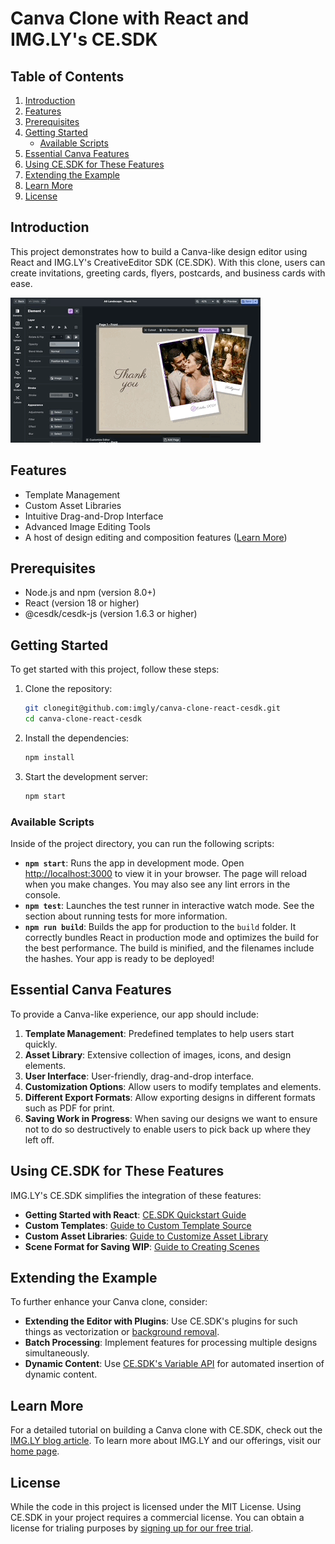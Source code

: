# Canva Clone with React and IMG.LY's CE.SDK

## Table of Contents
1. [Introduction](#introduction)
2. [Features](#features)
3. [Prerequisites](#prerequisites)
4. [Getting Started](#getting-started)
   - [Available Scripts](#available-scripts)
5. [Essential Canva Features](#essential-canva-features)
6. [Using CE.SDK for These Features](#using-cesdk-for-these-features)
7. [Extending the Example](#extending-the-example)
8. [Learn More](#learn-more)
9. [License](#license)

## Introduction
This project demonstrates how to build a Canva-like design editor using React and IMG.LY's CreativeEditor SDK (CE.SDK). With this clone, users can create invitations, greeting cards, flyers, postcards, and business cards with ease.

![Canva Clone Demo](./assets/demo.gif)

## Features
- Template Management
- Custom Asset Libraries
- Intuitive Drag-and-Drop Interface
- Advanced Image Editing Tools
- A host of design editing and composition features ([Learn More](https://img.ly/products/creative-sdk))

## Prerequisites
- Node.js and npm (version 8.0+)
- React (version 18 or higher)
- @cesdk/cesdk-js (version 1.6.3 or higher)

## Getting Started
To get started with this project, follow these steps:

1. Clone the repository:
    ```sh
    git clonegit@github.com:imgly/canva-clone-react-cesdk.git
    cd canva-clone-react-cesdk
    ```

2. Install the dependencies:
    ```sh
    npm install
    ```

3. Start the development server:
    ```sh
    npm start
    ```

### Available Scripts
Inside of the project directory, you can run the following scripts:

- **`npm start`**: Runs the app in development mode. Open [http://localhost:3000](http://localhost:3000) to view it in your browser. The page will reload when you make changes. You may also see any lint errors in the console.
- **`npm test`**: Launches the test runner in interactive watch mode. See the section about running tests for more information.
- **`npm run build`**: Builds the app for production to the `build` folder. It correctly bundles React in production mode and optimizes the build for the best performance. The build is minified, and the filenames include the hashes. Your app is ready to be deployed!

## Essential Canva Features
To provide a Canva-like experience, our app should include:

1. **Template Management**: Predefined templates to help users start quickly.
2. **Asset Library**: Extensive collection of images, icons, and design elements.
3. **User Interface**: User-friendly, drag-and-drop interface.
4. **Customization Options**: Allow users to modify templates and elements.
5. **Different Export Formats**: Allow exporting designs in different formats such as PDF for print.
6. **Saving Work in Progress**: When saving our designs we want to ensure not to do so destructively to enable users to pick back up where they left off.

## Using CE.SDK for These Features
IMG.LY's CE.SDK simplifies the integration of these features:

- **Getting Started with React**: [CE.SDK Quickstart Guide](https://img.ly/docs/cesdk/ui/quickstart?framework=react)
- **Custom Templates**: [Guide to Custom Template Source](https://img.ly/docs/cesdk/ui/guides/custom-template-source/)
- **Custom Asset Libraries**: [Guide to Customize Asset Library](https://img.ly/docs/cesdk/ui/guides/customize-asset-library/)
- **Scene Format for Saving WIP**: [Guide to Creating Scenes](https://img.ly/docs/cesdk/engine/guides/create-scene/)

## Extending the Example
To further enhance your Canva clone, consider:

- **Extending the Editor with Plugins**: Use CE.SDK's plugins for such things as vectorization or [background removal](https://img.ly/showcases/cesdk/background-removal/web#c).
- **Batch Processing**: Implement features for processing multiple designs simultaneously.
- **Dynamic Content**: Use [CE.SDK's Variable API](https://img.ly/docs/cesdk/engine/api/variables/) for automated insertion of dynamic content.

## Learn More
For a detailed tutorial on building a Canva clone with CE.SDK, check out the [IMG.LY blog article](https://img.ly/blog/how-to-build-a-canva-clone-with-ce-sdk/). To learn more about IMG.LY and our offerings, visit our [home page](https://www.img.ly).

## License
While the code in this project is licensed under the MIT License. Using CE.SDK in your project requires a commercial license. 
You can obtain a license for trialing purposes by [signing up for our free trial](https://img.ly/forms/free-trial).
